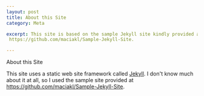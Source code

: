 ```yaml
---
layout: post
title: About this Site
category: Meta

excerpt: This site is based on the sample Jekyll site kindly provided at
 https://github.com/maciakl/Sample-Jekyll-Site.

---
```


About this Site

This site uses a static web site framework called <a href="https://github.com/mojombo/jekyll">Jekyll</a>.  I don't know much 
about it at all, so I used the sample site provided at  https://github.com/maciakl/Sample-Jekyll-Site.

